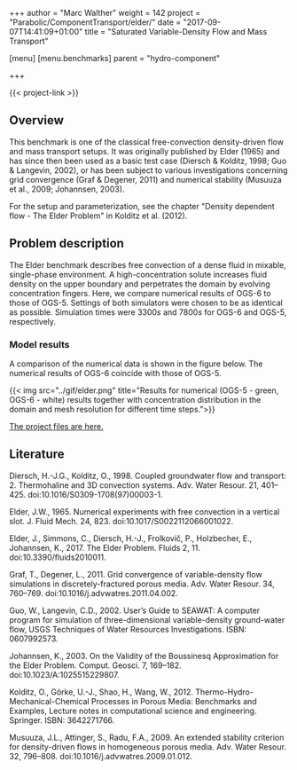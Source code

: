 +++
author = "Marc Walther"
weight = 142
project = "Parabolic/ComponentTransport/elder/"
date = "2017-09-07T14:41:09+01:00"
title = "Saturated Variable-Density Flow and Mass Transport"

[menu]
  [menu.benchmarks]
    parent = "hydro-component"

+++

{{< project-link >}}


## Overview

This benchmark is one of the classical free-convection density-driven flow and mass transport setups. It was originally published by Elder (1965) and has since then been used as a basic test case (Diersch & Kolditz, 1998; Guo & Langevin, 2002), or has been subject to various investigations concerning grid convergence (Graf & Degener, 2011) and numerical stability (Musuuza et al., 2009; Johannsen, 2003).

For the setup and parameterization, see the chapter "Density dependent flow - The Elder Problem" in Kolditz et al. (2012).


## Problem description

The Elder benchmark describes free convection of a dense fluid in mixable, single-phase environment. A high-concentration solute increases fluid density on the upper boundary and perpetrates the domain by evolving concentration fingers. Here, we compare numerical results of OGS-6 to those of OGS-5. Settings of both simulators were chosen to be as identical as possible. Simulation times were $3300 s$ and $7800 s$ for OGS-6 and OGS-5, respectively.


### Model results

A comparison of the numerical data is shown in the figure below. The numerical results of OGS-6 coincide with those of OGS-5. 

{{< img src="../gif/elder.png" title="Results for numerical (OGS-5 - green, OGS-6 - white) results together with concentration distribution in the domain and mesh resolution for different time steps.">}}

[The project files are here. ](../../../../../Tests/Data/Parabolic/ComponentTransport/elder)

## Literature

Diersch, H.-J.G., Kolditz, O., 1998. Coupled groundwater flow and transport: 2. Thermohaline and 3D convection systems. Adv. Water Resour. 21, 401–425. doi:10.1016/S0309-1708(97)00003-1.

Elder, J.W., 1965. Numerical experiments with free convection in a vertical slot. J. Fluid Mech. 24, 823. doi:10.1017/S0022112066001022.

Elder, J., Simmons, C., Diersch, H.-J., Frolkovič, P., Holzbecher, E., Johannsen, K., 2017. The Elder Problem. Fluids 2, 11. doi:10.3390/fluids2010011.

Graf, T., Degener, L., 2011. Grid convergence of variable-density flow simulations in discretely-fractured porous media. Adv. Water Resour. 34, 760–769. doi:10.1016/j.advwatres.2011.04.002.

Guo, W., Langevin, C.D., 2002. User’s Guide to SEAWAT: A computer program for simulation of three-dimensional variable-density ground-water flow, USGS Techniques of Water Resources Investigations. ISBN: 0607992573.

Johannsen, K., 2003. On the Validity of the Boussinesq Approximation for the Elder Problem. Comput. Geosci. 7, 169–182. doi:10.1023/A:1025515229807.

Kolditz, O., Görke, U.-J., Shao, H., Wang, W., 2012. Thermo-Hydro-Mechanical-Chemical Processes in Porous Media: Benchmarks and Examples, Lecture notes in computational science and engineering. Springer. ISBN: 3642271766.

Musuuza, J.L., Attinger, S., Radu, F.A., 2009. An extended stability criterion for density-driven flows in homogeneous porous media. Adv. Water Resour. 32, 796–808. doi:10.1016/j.advwatres.2009.01.012.